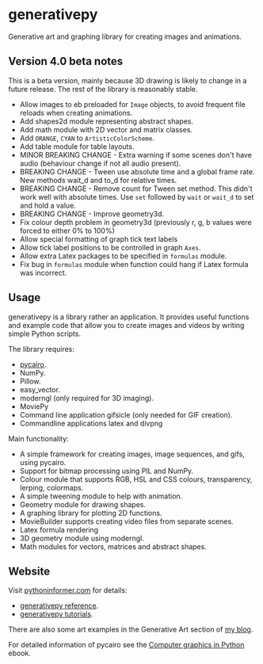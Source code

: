 # generativepy

Generative art and graphing library for creating images and animations.

## Version 4.0 beta notes

This is a beta version, mainly because 3D drawing is likely to change in a future release. The rest of the library is reasonably stable. 

* Allow images to eb preloaded for `Image` objects, to avoid frequent file reloads when creating animations.
* Add shapes2d module representing abstract shapes.
* Add math module with 2D vector and matrix classes.
* Add `ORANGE`, `CYAN` to `ArtisticColorScheme`.
* Add table module for table layouts.
* MINOR BREAKING CHANGE - Extra warning if some scenes don't have audio (behaviour change if not all audio present).
* BREAKING CHANGE - Tween use absolute time and a global frame rate. New methods wait_d and to_d for relative times.
* BREAKING CHANGE - Remove count for Tween set method. This didn't work well with absolute times. Use `set` followed by `wait` or `wait_d` to set and hold a value.
* BREAKING CHANGE - Improve geometry3d.
* Fix colour depth problem in geometry3d (previously r, g, b values were forced to either 0% to 100%)
* Allow special formatting of graph tick text labels
* Allow tick label positions to be controlled in graph `Axes`.
* Allow extra Latex packages to be specified in `formulas` module.
* Fix bug in `formulas` module when function could hang if Latex formula was incorrect.

## Usage

generativepy is a library rather an application. It provides useful functions and example code that allow you to
create images and videos by writing simple Python scripts.

The library requires:

* [pycairo](https://pycairo.readthedocs.io/en/latest/index.html).
* NumPy.
* Pillow.
* easy_vector.
* moderngl (only required for 3D imaging).
* MoviePy
* Command line application gifsicle (only needed for GIF creation).
* Commandline applications latex and divpng

Main functionality:

* A simple framework for creating images, image sequences, and gifs, using pycairo.
* Support for bitmap processing using PIL and NumPy.
* Colour module that supports RGB, HSL and CSS colours, transparency, lerping, colormaps.
* A simple tweening module to help with animation.
* Geometry module for drawing shapes.
* A graphing library for plotting 2D functions.
* MovieBuilder supports creating video files from separate scenes.
* Latex formula rendering
* 3D geometry module using moderngl.
* Math modules for vectors, matrices and abstract shapes. 

## Website

Visit [pythoninformer.com](http://www.pythoninformer.com/generative-art/) for details:

* [generativepy reference](http://www.pythoninformer.com/generative-art/generativepy/).
* [generativepy tutorials](http://www.pythoninformer.com/generative-art/generativepy-tutorial/).

There are also some art examples in the Generative Art section of [my blog](https://martinmcbride.org/).

For detailed information of pycairo see the [Computer graphics in Python](https://leanpub.com/computergraphicsinpython) ebook.

